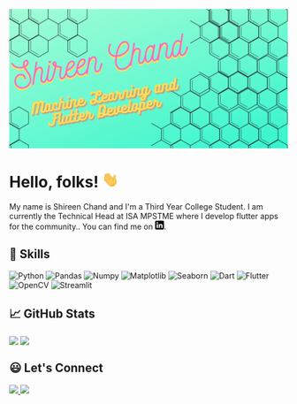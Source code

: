 <img src="https://raw.githubusercontent.com/shireenchand/shireenchand/master/shireenchand.png">

# Hello, folks! <img src="https://raw.githubusercontent.com/shireenchand/shireenchand/master/wave.gif" width="30px">


<!--
**shireenchand/shireenchand** is a ✨ _special_ ✨ repository because its `README.md` (this file) appears on your GitHub profile.

Here are some ideas to get you started: -->

My name is Shireen Chand and I'm a Third Year College Student. I am currently the Technical Head at ISA MPSTME where I develop flutter apps for the community.. You can find me on [![LinkedIn][1.2]][1].

[1.2]: https://raw.githubusercontent.com/shireenchand/shireenchand/master/linkedin-3-16.png

[1]: https://www.linkedin.com/in/shireen-chand/

## 🔧 Skills
![Python](https://img.shields.io/badge/Python-blue?style=for-the-badge&logo=python&logoColor=white)
![Pandas](https://img.shields.io/badge/Pandas-yellow?style=for-the-badge&logo=pandas&logoColor=white)
![Numpy](https://img.shields.io/badge/Numpy-orange?style=for-the-badge&logo=numpy&logoColor=white)
![Matplotlib](https://img.shields.io/badge/Matplotlib-white?style=for-the-badge&logo=matplotlib&logoColor=white)
![Seaborn](https://img.shields.io/badge/Seaborn-red?style=for-the-badge&logo=seaborn&logoColor=white)
![Dart](https://img.shields.io/badge/Dart-brightgreen?style=for-the-badge&logo=dart&logoColor=white)
![Flutter](https://img.shields.io/badge/Flutter-blue?style=for-the-badge&logo=flutter&logoColor=white)
![OpenCV](https://img.shields.io/badge/OpenCV-orange?style=for-the-badge&logo=opencv&logoColor=white)
![Streamlit](https://img.shields.io/badge/Streamlit-red?style=for-the-badge&logo=streamlit&logoColor=white)

## &#x1f4c8; GitHub Stats
<img align="center" src="https://github-readme-stats.vercel.app/api?username=shireenchand&&count_private=true&&show_icons=true&&theme=synthwave" />
<img align="center" src="https://github-readme-stats.vercel.app/api/top-langs/?username=shireenchand&layout=compact&&theme=synthwave" />

## 😃 Let's Connect 
<a href="https://linkedin.com/in/shireen-chand/" target="_blank">
    <img src="https://img.shields.io/badge/LinkedIn-0077B5?style=for-the-badge&logo=linkedin&logoColor=white" />
</a>
<a href="mailto:shireen.chand@yahoo.com" target="_blank">
    <img src="https://img.shields.io/badge/Yahoo-purple?style=for-the-badge&logo=yahoo&logoColor=white" />
</a>





